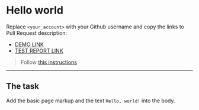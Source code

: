 # Hello world
Replace `<your_account>` with your Github username and copy the links to Pull Request description:
- [DEMO LINK](https://sssolomia.github.io/layout_hello-world/)
- [TEST REPORT LINK](https://sssolomia.github.io/layout_hello-world/report/html_report/)

> Follow [this instructions](https://mate-academy.github.io/layout_task-guideline/#how-to-solve-the-layout-tasks-on-github)
___

## The task 
Add the basic page markup and the text `Hello, world!` into the body.

